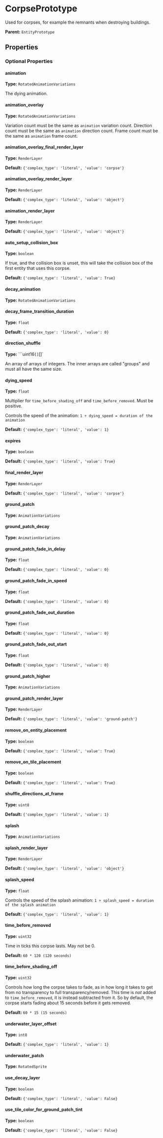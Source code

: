 # CorpsePrototype

Used for corpses, for example the remnants when destroying buildings.

**Parent:** `EntityPrototype`

## Properties

### Optional Properties

#### animation

**Type:** `RotatedAnimationVariations`

The dying animation.

#### animation_overlay

**Type:** `RotatedAnimationVariations`

Variation count must be the same as `animation` variation count. Direction count must be the same as `animation` direction count. Frame count must be the same as `animation` frame count.

#### animation_overlay_final_render_layer

**Type:** `RenderLayer`



**Default:** `{'complex_type': 'literal', 'value': 'corpse'}`

#### animation_overlay_render_layer

**Type:** `RenderLayer`



**Default:** `{'complex_type': 'literal', 'value': 'object'}`

#### animation_render_layer

**Type:** `RenderLayer`



**Default:** `{'complex_type': 'literal', 'value': 'object'}`

#### auto_setup_collision_box

**Type:** `boolean`

If true, and the collision box is unset, this will take the collision box of the first entity that uses this corpse.

**Default:** `{'complex_type': 'literal', 'value': True}`

#### decay_animation

**Type:** `RotatedAnimationVariations`



#### decay_frame_transition_duration

**Type:** `float`



**Default:** `{'complex_type': 'literal', 'value': 0}`

#### direction_shuffle

**Type:** ```uint16`[]`[]`

An array of arrays of integers. The inner arrays are called "groups" and must all have the same size.

#### dying_speed

**Type:** `float`

Multiplier for `time_before_shading_off` and `time_before_removed`. Must be positive.

Controls the speed of the animation: `1 ÷ dying_speed = duration of the animation`

**Default:** `{'complex_type': 'literal', 'value': 1}`

#### expires

**Type:** `boolean`



**Default:** `{'complex_type': 'literal', 'value': True}`

#### final_render_layer

**Type:** `RenderLayer`



**Default:** `{'complex_type': 'literal', 'value': 'corpse'}`

#### ground_patch

**Type:** `AnimationVariations`



#### ground_patch_decay

**Type:** `AnimationVariations`



#### ground_patch_fade_in_delay

**Type:** `float`



**Default:** `{'complex_type': 'literal', 'value': 0}`

#### ground_patch_fade_in_speed

**Type:** `float`



**Default:** `{'complex_type': 'literal', 'value': 0}`

#### ground_patch_fade_out_duration

**Type:** `float`



**Default:** `{'complex_type': 'literal', 'value': 0}`

#### ground_patch_fade_out_start

**Type:** `float`



**Default:** `{'complex_type': 'literal', 'value': 0}`

#### ground_patch_higher

**Type:** `AnimationVariations`



#### ground_patch_render_layer

**Type:** `RenderLayer`



**Default:** `{'complex_type': 'literal', 'value': 'ground-patch'}`

#### remove_on_entity_placement

**Type:** `boolean`



**Default:** `{'complex_type': 'literal', 'value': True}`

#### remove_on_tile_placement

**Type:** `boolean`



**Default:** `{'complex_type': 'literal', 'value': True}`

#### shuffle_directions_at_frame

**Type:** `uint8`



**Default:** `{'complex_type': 'literal', 'value': 1}`

#### splash

**Type:** `AnimationVariations`



#### splash_render_layer

**Type:** `RenderLayer`



**Default:** `{'complex_type': 'literal', 'value': 'object'}`

#### splash_speed

**Type:** `float`

Controls the speed of the splash animation: `1 ÷ splash_speed = duration of the splash animation`

**Default:** `{'complex_type': 'literal', 'value': 1}`

#### time_before_removed

**Type:** `uint32`

Time in ticks this corpse lasts. May not be 0.

**Default:** `60 * 120 (120 seconds)`

#### time_before_shading_off

**Type:** `uint32`

Controls how long the corpse takes to fade, as in how long it takes to get from no transparency to full transparency/removed. This time is *not* added to `time_before_removed`, it is instead subtracted from it. So by default, the corpse starts fading about 15 seconds before it gets removed.

**Default:** `60 * 15 (15 seconds)`

#### underwater_layer_offset

**Type:** `int8`



**Default:** `{'complex_type': 'literal', 'value': 1}`

#### underwater_patch

**Type:** `RotatedSprite`



#### use_decay_layer

**Type:** `boolean`



**Default:** `{'complex_type': 'literal', 'value': False}`

#### use_tile_color_for_ground_patch_tint

**Type:** `boolean`



**Default:** `{'complex_type': 'literal', 'value': False}`

